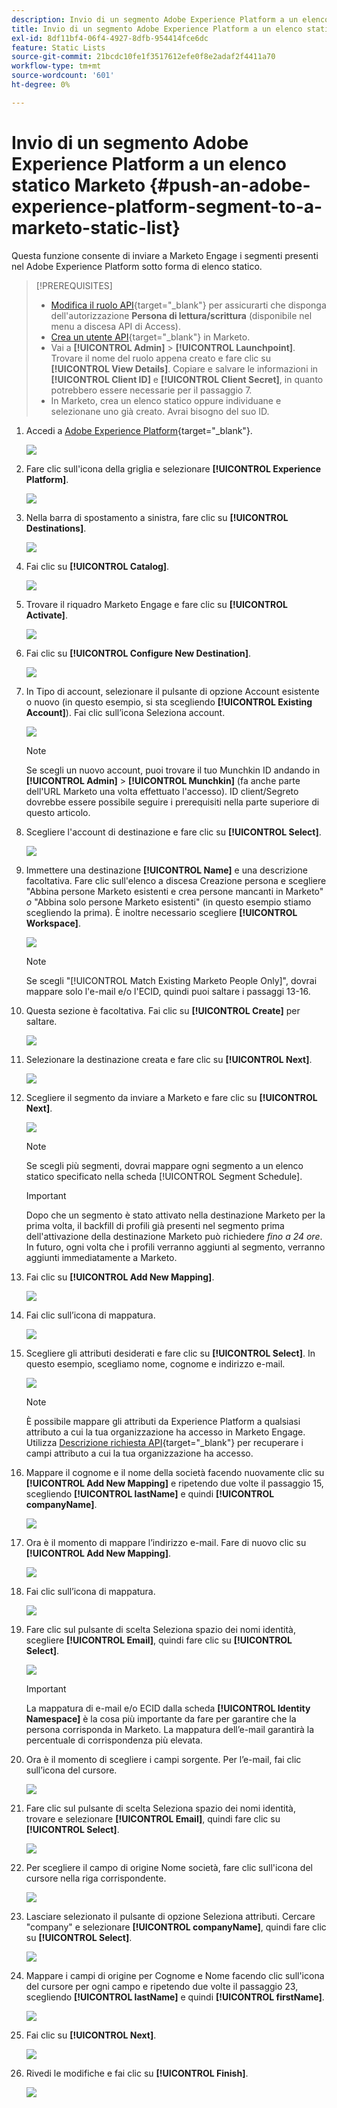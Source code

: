 ```yaml
---
description: Invio di un segmento Adobe Experience Platform a un elenco statico Marketo - Documenti Marketo - Documentazione del prodotto
title: Invio di un segmento Adobe Experience Platform a un elenco statico Marketo
exl-id: 8df11bf4-06f4-4927-8dfb-954414fce6dc
feature: Static Lists
source-git-commit: 21bcdc10fe1f3517612efe0f8e2adaf2f4411a70
workflow-type: tm+mt
source-wordcount: '601'
ht-degree: 0%

---
```


# Invio di un segmento Adobe Experience Platform a un elenco statico Marketo {#push-an-adobe-experience-platform-segment-to-a-marketo-static-list}

Questa funzione consente di inviare a Marketo Engage i segmenti presenti nel Adobe Experience Platform sotto forma di elenco statico.

>[!PREREQUISITES]
>
>* [Modifica il ruolo API](/help/marketo/product-docs/administration/users-and-roles/create-delete-edit-and-change-a-user-role.md#edit-an-existing-role){target="_blank"} per assicurarti che disponga dell&#39;autorizzazione **Persona di lettura/scrittura** (disponibile nel menu a discesa API di Access).
>* [Crea un utente API](/help/marketo/product-docs/administration/users-and-roles/create-an-api-only-user.md){target="_blank"} in Marketo.
>* Vai a **[!UICONTROL Admin]** > **[!UICONTROL Launchpoint]**. Trovare il nome del ruolo appena creato e fare clic su **[!UICONTROL View Details]**. Copiare e salvare le informazioni in **[!UICONTROL Client ID]** e **[!UICONTROL Client Secret]**, in quanto potrebbero essere necessarie per il passaggio 7.
>* In Marketo, crea un elenco statico oppure individuane e selezionane uno già creato. Avrai bisogno del suo ID.

1. Accedi a [Adobe Experience Platform](https://experience.adobe.com/){target="_blank"}.

   ![](assets/push-an-adobe-experience-platform-segment-1.png)

1. Fare clic sull&#39;icona della griglia e selezionare **[!UICONTROL Experience Platform]**.

   ![](assets/push-an-adobe-experience-platform-segment-2.png)

1. Nella barra di spostamento a sinistra, fare clic su **[!UICONTROL Destinations]**.

   ![](assets/push-an-adobe-experience-platform-segment-3.png)

1. Fai clic su **[!UICONTROL Catalog]**.

   ![](assets/push-an-adobe-experience-platform-segment-4.png)

1. Trovare il riquadro Marketo Engage e fare clic su **[!UICONTROL Activate]**.

   ![](assets/push-an-adobe-experience-platform-segment-5.png)

1. Fai clic su **[!UICONTROL Configure New Destination]**.

   ![](assets/push-an-adobe-experience-platform-segment-6.png)

1. In Tipo di account, selezionare il pulsante di opzione Account esistente o nuovo (in questo esempio, si sta scegliendo **[!UICONTROL Existing Account]**). Fai clic sull’icona Seleziona account.

   ![](assets/push-an-adobe-experience-platform-segment-7.png)

   >[!NOTE]
   >
   >Se scegli un nuovo account, puoi trovare il tuo Munchkin ID andando in **[!UICONTROL Admin]** > **[!UICONTROL Munchkin]** (fa anche parte dell&#39;URL Marketo una volta effettuato l&#39;accesso). ID client/Segreto dovrebbe essere possibile seguire i prerequisiti nella parte superiore di questo articolo.

1. Scegliere l&#39;account di destinazione e fare clic su **[!UICONTROL Select]**.

   ![](assets/push-an-adobe-experience-platform-segment-8.png)

1. Immettere una destinazione **[!UICONTROL Name]** e una descrizione facoltativa. Fare clic sull&#39;elenco a discesa Creazione persona e scegliere &quot;Abbina persone Marketo esistenti e crea persone mancanti in Marketo&quot; _o_ &quot;Abbina solo persone Marketo esistenti&quot; (in questo esempio stiamo scegliendo la prima). È inoltre necessario scegliere **[!UICONTROL Workspace]**.

   ![](assets/push-an-adobe-experience-platform-segment-9.png)

   >[!NOTE]
   >
   >Se scegli &quot;[!UICONTROL Match Existing Marketo People Only]&quot;, dovrai mappare solo l&#39;e-mail e/o l&#39;ECID, quindi puoi saltare i passaggi 13-16.

1. Questa sezione è facoltativa. Fai clic su **[!UICONTROL Create]** per saltare.

   ![](assets/push-an-adobe-experience-platform-segment-10.png)

1. Selezionare la destinazione creata e fare clic su **[!UICONTROL Next]**.

   ![](assets/push-an-adobe-experience-platform-segment-11.png)

1. Scegliere il segmento da inviare a Marketo e fare clic su **[!UICONTROL Next]**.

   ![](assets/push-an-adobe-experience-platform-segment-12.png)

   >[!NOTE]
   >
   >Se scegli più segmenti, dovrai mappare ogni segmento a un elenco statico specificato nella scheda [!UICONTROL Segment Schedule].

   >[!IMPORTANT]
   >
   >Dopo che un segmento è stato attivato nella destinazione Marketo per la prima volta, il backfill di profili già presenti nel segmento prima dell&#39;attivazione della destinazione Marketo può richiedere _fino a 24 ore_. In futuro, ogni volta che i profili verranno aggiunti al segmento, verranno aggiunti immediatamente a Marketo.

1. Fai clic su **[!UICONTROL Add New Mapping]**.

   ![](assets/push-an-adobe-experience-platform-segment-13.png)

1. Fai clic sull’icona di mappatura.

   ![](assets/push-an-adobe-experience-platform-segment-14.png)

1. Scegliere gli attributi desiderati e fare clic su **[!UICONTROL Select]**. In questo esempio, scegliamo nome, cognome e indirizzo e-mail.

   ![](assets/push-an-adobe-experience-platform-segment-15.png)

   >[!NOTE]
   >
   >È possibile mappare gli attributi da Experience Platform a qualsiasi attributo a cui la tua organizzazione ha accesso in Marketo Engage. Utilizza [Descrizione richiesta API](https://experienceleague.adobe.com/it/docs/marketo-developer/marketo/rest/lead-database/lead-database#describe){target="_blank"} per recuperare i campi attributo a cui la tua organizzazione ha accesso.

1. Mappare il cognome e il nome della società facendo nuovamente clic su **[!UICONTROL Add New Mapping]** e ripetendo due volte il passaggio 15, scegliendo **[!UICONTROL lastName]** e quindi **[!UICONTROL companyName]**.

   ![](assets/push-an-adobe-experience-platform-segment-16.png)

1. Ora è il momento di mappare l’indirizzo e-mail. Fare di nuovo clic su **[!UICONTROL Add New Mapping]**.

   ![](assets/push-an-adobe-experience-platform-segment-17.png)

1. Fai clic sull’icona di mappatura.

   ![](assets/push-an-adobe-experience-platform-segment-18.png)

1. Fare clic sul pulsante di scelta Seleziona spazio dei nomi identità, scegliere **[!UICONTROL Email]**, quindi fare clic su **[!UICONTROL Select]**.

   ![](assets/push-an-adobe-experience-platform-segment-19.png)

   >[!IMPORTANT]
   >
   >La mappatura di e-mail e/o ECID dalla scheda **[!UICONTROL Identity Namespace]** è la cosa più importante da fare per garantire che la persona corrisponda in Marketo. La mappatura dell’e-mail garantirà la percentuale di corrispondenza più elevata.

1. Ora è il momento di scegliere i campi sorgente. Per l’e-mail, fai clic sull’icona del cursore.

   ![](assets/push-an-adobe-experience-platform-segment-20.png)

1. Fare clic sul pulsante di scelta Seleziona spazio dei nomi identità, trovare e selezionare **[!UICONTROL Email]**, quindi fare clic su **[!UICONTROL Select]**.

   ![](assets/push-an-adobe-experience-platform-segment-21.png)

1. Per scegliere il campo di origine Nome società, fare clic sull&#39;icona del cursore nella riga corrispondente.

   ![](assets/push-an-adobe-experience-platform-segment-22.png)

1. Lasciare selezionato il pulsante di opzione Seleziona attributi. Cercare &quot;company&quot; e selezionare **[!UICONTROL companyName]**, quindi fare clic su **[!UICONTROL Select]**.

   ![](assets/push-an-adobe-experience-platform-segment-23.png)

1. Mappare i campi di origine per Cognome e Nome facendo clic sull&#39;icona del cursore per ogni campo e ripetendo due volte il passaggio 23, scegliendo **[!UICONTROL lastName]** e quindi **[!UICONTROL firstName]**.

   ![](assets/push-an-adobe-experience-platform-segment-24.png)

1. Fai clic su **[!UICONTROL Next]**.

   ![](assets/push-an-adobe-experience-platform-segment-25.png)

1. Rivedi le modifiche e fai clic su **[!UICONTROL Finish]**.

   ![](assets/push-an-adobe-experience-platform-segment-26.png)
